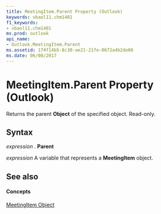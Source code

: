 ```yaml
---
title: MeetingItem.Parent Property (Outlook)
keywords: vbaol11.chm1401
f1_keywords:
- vbaol11.chm1401
ms.prod: outlook
api_name:
- Outlook.MeetingItem.Parent
ms.assetid: 174f14b5-8c30-ae21-21fe-0672a4b2de06
ms.date: 06/08/2017
---
```



# MeetingItem.Parent Property (Outlook)

Returns the parent  **Object** of the specified object. Read-only.


## Syntax

 _expression_ . **Parent**

 _expression_ A variable that represents a **MeetingItem** object.


## See also


#### Concepts


[MeetingItem Object](Outlook.MeetingItem.md)

